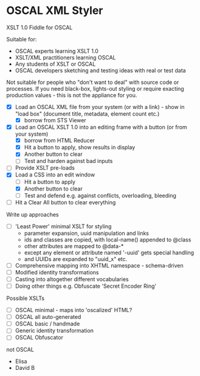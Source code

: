 # OSCAL XML Styler

XSLT 1.0 Fiddle for OSCAL

Suitable for:

- OSCAL experts learning XSLT 1.0
- XSLT/XML practitioners learning OSCAL
- Any students of XSLT or OSCAL
- OSCAL developers sketching and testing ideas with real or test data

Not suitable for people who "don't want to deal" with source code or processes. If you need black-box, lights-out styling or require exacting production values - this is not the appliance for you.

- [x] Load an OSCAL XML file from your system (or with a link) - show in "load box" (document title, metadata, element count etc.)
  - [x] borrow from STS Viewer
- [x] Load an OSCAL XSLT 1.0 into an editing frame with a button (or from your system)
  - [x] borrow from HTML Reducer
  - [x] Hit a button to apply, show results in display
  - [x] Another button to clear
  - [ ] Test and harden against bad inputs
- [ ] Provide XSLT pre-loads 
- [x] Load a CSS into an edit window
  - [ ] Hit a button to apply
  - [x] Another button to clear
  - [ ] Test and defend e.g. against conflicts, overloading, bleeding
- [ ] Hit a Clear All button to clear everything

Write up approaches

- [ ] 'Least Power' minimal XSLT for styling
    - parameter expansion, uuid manipulation and links
    - ids and classes are copied, with local-name() appended to @class
    - other attributes are mapped to @data-*
    - except any element or attribute named '-uuid' gets special handling
    - and UUIDs are expanded to "uuid_x" etc.
- [ ] Comprehensive mapping into XHTML namespace - schema-driven
- [ ] Modified identity transformations
- [ ] Casting into altogether different vocabularies
- [ ] Doing other things e.g. Obfuscate 'Secret Encoder Ring'

Possible XSLTs

- [ ] OSCAL minimal - maps into 'oscalized' HTML?
- [ ] OSCAL all auto-generated
- [ ] OSCAL basic / handmade
- [ ] Generic identity transformation
- [ ] OSCAL Obfuscator

not OSCAL
- Elisa
- David B
